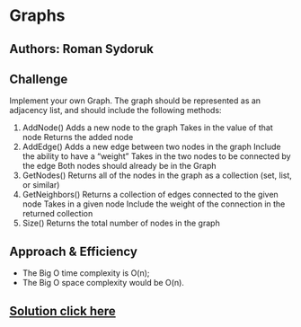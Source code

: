 # Graphs

## Authors: Roman Sydoruk

## Challenge
Implement your own Graph. The graph should be represented as an adjacency list, and should include the following methods:

1. AddNode()
Adds a new node to the graph
Takes in the value of that node
Returns the added node
2. AddEdge()
Adds a new edge between two nodes in the graph
Include the ability to have a “weight”
Takes in the two nodes to be connected by the edge
Both nodes should already be in the Graph
3. GetNodes()
Returns all of the nodes in the graph as a collection (set, list, or similar)
4. GetNeighbors()
Returns a collection of edges connected to the given node
Takes in a given node
Include the weight of the connection in the returned collection
5. Size()
Returns the total number of nodes in the graph

## Approach & Efficiency
* The Big O time complexity is O(n);
* The Big O space complexity would be O(n).


    
## [Solution click here](https://github.com/sydoruk89/python-data-structures-and-algorithms/blob/master/challenges/graph/graph.py)
